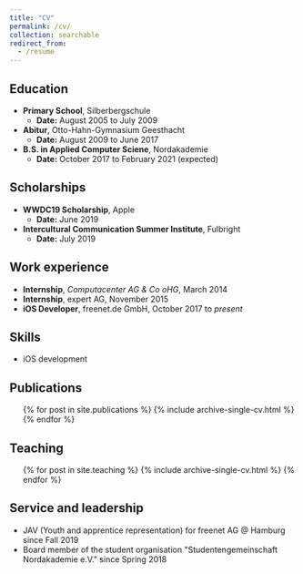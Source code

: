 ```yaml
---
title: "CV"
permalink: /cv/
collection: searchable
redirect_from:
  - /resume
---
```


Education
--------
* **Primary School**, Silberbergschule
  * **Date:**  August 2005 to July 2009
* **Abitur**, Otto-Hahn-Gymnasium Geesthacht
  * **Date:**  August 2009 to June 2017
* **B.S. in Applied Computer Sciene**, Nordakademie
  * **Date:**  October 2017 to February 2021 (expected)

Scholarships
--------
* **WWDC19 Scholarship**, Apple
  * **Date:**  June 2019
* **Intercultural Communication Summer Institute**, Fulbright
  * **Date:**  July 2019

Work experience
--------
* **Internship**, *Computacenter AG & Co oHG*, March 2014
* **Internship**, expert AG, November 2015
* **iOS Developer**, freenet.de GmbH, October 2017 to _present_

Skills
--------
* iOS development

Publications
--------
  <ul>{% for post in site.publications %}
    {% include archive-single-cv.html %}
  {% endfor %}</ul>

Teaching
--------
  <ul>{% for post in site.teaching %}
    {% include archive-single-cv.html %}
  {% endfor %}</ul>

Service and leadership
--------
* JAV (Youth and apprentice representation) for freenet AG @ Hamburg since Fall 2019
* Board member of the student organisation "Studentengemeinschaft Nordakademie e.V." since Spring 2018
